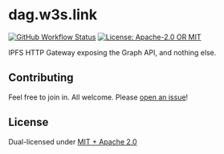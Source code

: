 # dag.w3s.link

<p>
  <a href="https://github.com/web3-storage/dag.w3s.link/actions/workflows/release.yml"><img alt="GitHub Workflow Status" src="https://img.shields.io/github/actions/workflow/status/web3-storage/dag.w3s.link/test.yml?branch=main&style=for-the-badge" /></a>
  <a href="https://github.com/web3-storage/dag.w3s.link/blob/main/LICENSE.md"><img alt="License: Apache-2.0 OR MIT" src="https://img.shields.io/badge/LICENSE-Apache--2.0%20OR%20MIT-yellow?style=for-the-badge" /></a>
</p>

IPFS HTTP Gateway exposing the Graph API, and nothing else.

## Contributing

Feel free to join in. All welcome. Please [open an issue](https://github.com/web3-storage/dag.w3s.link/issues)!

## License

Dual-licensed under [MIT + Apache 2.0](https://github.com/web3-storage/dag.w3s.link/blob/main/LICENSE.md)
